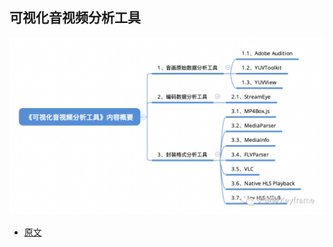## 可视化音视频分析工具

![](./imgs/img_1.png)

- [原文](https://mp.weixin.qq.com/s?__biz=MjM5MTkxOTQyMQ==&mid=2257484834&idx=1&sn=5dd9768bfc0d01ca1b036be8dd2f5fa1&scene=21#wechat_redirect)
